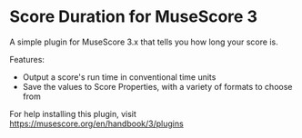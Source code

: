 # Score Duration for MuseScore 3
A simple plugin for MuseScore 3.x that tells you how long your score is.

Features:
 - Output a score's run time in conventional time units
 - Save the values to Score Properties, with a variety of formats to choose from

For help installing this plugin, visit https://musescore.org/en/handbook/3/plugins
